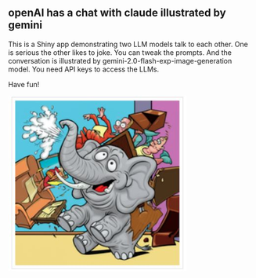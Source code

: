 ## openAI has a chat with claude illustrated by gemini

This is a Shiny app demonstrating two LLM models talk to each other. One is serious the other likes to joke. You can tweak the prompts. And the conversation is illustrated by gemini-2.0-flash-exp-image-generation model. You need API keys to access the LLMs. 

Have fun!

![fun](elephant.JPG)
